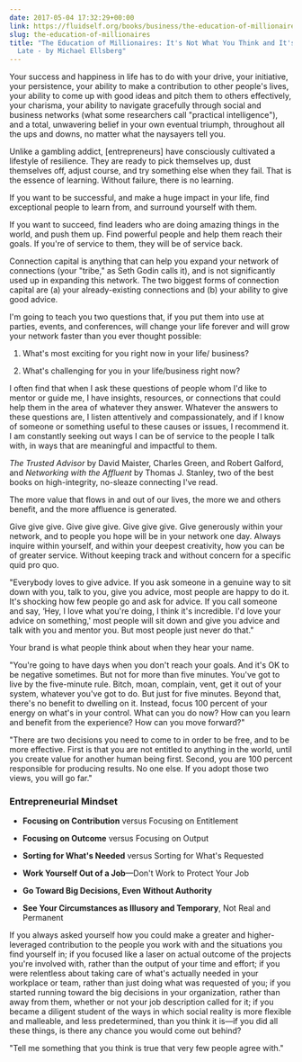 ```yaml
---
date: 2017-05-04 17:32:29+00:00
link: https://fluidself.org/books/business/the-education-of-millionaires
slug: the-education-of-millionaires
title: "The Education of Millionaires: It's Not What You Think and It's Not Too
  Late - by Michael Ellsberg"
---
```


Your success and happiness in life has to do with your drive, your initiative, your persistence, your ability to make a contribution to other people's lives, your ability to come up with good ideas and pitch them to others effectively, your charisma, your ability to navigate gracefully through social and business networks (what some researchers call "practical intelligence"), and a total, unwavering belief in your own eventual triumph, throughout all the ups and downs, no matter what the naysayers tell you.

Unlike a gambling addict, [entrepreneurs] have consciously cultivated a lifestyle of resilience. They are ready to pick themselves up, dust themselves off, adjust course, and try something else when they fail. That is the essence of learning. Without failure, there is no learning.

If you want to be successful, and make a huge impact in your life, find exceptional people to learn from, and surround yourself with them.

If you want to succeed, find leaders who are doing amazing things in the world, and push them up. Find powerful people and help them reach their goals. If you're of service to them, they will be of service back.

Connection capital is anything that can help you expand your network of connections (your "tribe," as Seth Godin calls it), and is not significantly used up in expanding this network. The two biggest forms of connection capital are (a) your already-existing connections and (b) your ability to give good advice.

I'm going to teach you two questions that, if you put them into use at parties, events, and conferences, will change your life forever and will grow your network faster than you ever thought possible:

1.  What's most exciting for you right now in your life/ business?

2.  What's challenging for you in your life/business right now?

I often find that when I ask these questions of people whom I'd like to mentor or guide me, I have insights, resources, or connections that could help them in the area of whatever they answer. Whatever the answers to these questions are, I listen attentively and compassionately, and if I know of someone or something useful to these causes or issues, I recommend it. I am constantly seeking out ways I can be of service to the people I talk with, in ways that are meaningful and impactful to them.

_The Trusted Advisor_ by David Maister, Charles Green, and Robert Galford, and _Networking with the Affluent_ by Thomas J. Stanley, two of the best books on high-integrity, no-sleaze connecting I've read.

The more value that flows in and out of our lives, the more we and others benefit, and the more affluence is generated.

Give give give. Give give give. Give give give. Give generously within your network, and to people you hope will be in your network one day. Always inquire within yourself, and within your deepest creativity, how you can be of greater service. Without keeping track and without concern for a specific quid pro quo.

"Everybody loves to give advice. If you ask someone in a genuine way to sit down with you, talk to you, give you advice, most people are happy to do it. It's shocking how few people go and ask for advice. If you call someone and say, ‘Hey, I love what you're doing, I think it's incredible. I'd love your advice on something,' most people will sit down and give you advice and talk with you and mentor you. But most people just never do that."

Your brand is what people think about when they hear your name.

"You're going to have days when you don't reach your goals. And it's OK to be negative sometimes. But not for more than five minutes. You've got to live by the five-minute rule. Bitch, moan, complain, vent, get it out of your system, whatever you've got to do. But just for five minutes. Beyond that, there's no benefit to dwelling on it. Instead, focus 100 percent of your energy on what's in your control. What can you do now? How can you learn and benefit from the experience? How can you move forward?"

"There are two decisions you need to come to in order to be free, and to be more effective. First is that you are not entitled to anything in the world, until you create value for another human being first. Second, you are 100 percent responsible for producing results. No one else. If you adopt those two views, you will go far."

### Entrepreneurial Mindset

- **Focusing on Contribution** versus Focusing on Entitlement

- **Focusing on Outcome** versus Focusing on Output

- **Sorting for What's Needed** versus Sorting for What's Requested

- **Work Yourself Out of a Job**—Don't Work to Protect Your Job

- **Go Toward Big Decisions, Even Without Authority**

- **See Your Circumstances as Illusory and Temporary**, Not Real and Permanent

If you always asked yourself how you could make a greater and higher-leveraged contribution to the people you work with and the situations you find yourself in; if you focused like a laser on actual outcome of the projects you're involved with, rather than the output of your time and effort; if you were relentless about taking care of what's actually needed in your workplace or team, rather than just doing what was requested of you; if you started running toward the big decisions in your organization, rather than away from them, whether or not your job description called for it; if you became a diligent student of the ways in which social reality is more flexible and malleable, and less predetermined, than you think it is—if you did all these things, is there any chance you would come out behind?

"Tell me something that you think is true that very few people agree with."
